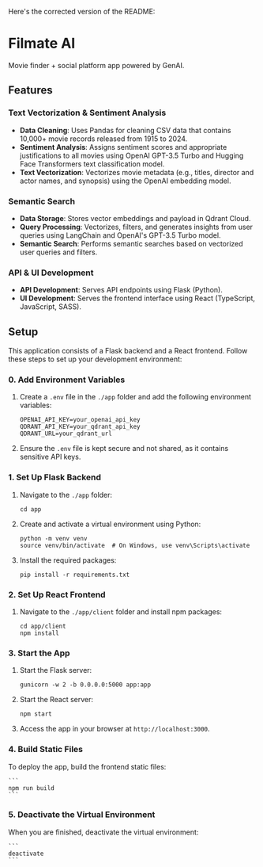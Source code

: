 Here's the corrected version of the README:

# Filmate AI

Movie finder + social platform app powered by GenAI.

<!-- ![Screenshot](./assets/app_screenshot.png) -->

## Features

<!-- ![Diagram](./assets/app_diagram.jpg) -->

### Text Vectorization & Sentiment Analysis
- **Data Cleaning**: Uses Pandas for cleaning CSV data that contains 10,000+ movie records released from 1915 to 2024.
- **Sentiment Analysis**: Assigns sentiment scores and appropriate justifications to all movies using OpenAI GPT-3.5 Turbo and Hugging Face Transformers text classification model.
- **Text Vectorization**: Vectorizes movie metadata (e.g., titles, director and actor names, and synopsis) using the OpenAI embedding model.

### Semantic Search
- **Data Storage**: Stores vector embeddings and payload in Qdrant Cloud.
- **Query Processing**: Vectorizes, filters, and generates insights from user queries using LangChain and OpenAI's GPT-3.5 Turbo model.
- **Semantic Search**: Performs semantic searches based on vectorized user queries and filters.

### API & UI Development
- **API Development**: Serves API endpoints using Flask (Python).
- **UI Development**: Serves the frontend interface using React (TypeScript, JavaScript, SASS).

## Setup

This application consists of a Flask backend and a React frontend. Follow these steps to set up your development environment:

### 0. Add Environment Variables
1. Create a `.env` file in the `./app` folder and add the following environment variables:

    ```
    OPENAI_API_KEY=your_openai_api_key
    QDRANT_API_KEY=your_qdrant_api_key
    QDRANT_URL=your_qdrant_url
    ```

2. Ensure the `.env` file is kept secure and not shared, as it contains sensitive API keys.

### 1. Set Up Flask Backend
1. Navigate to the `./app` folder:

    ```
    cd app
    ```

2. Create and activate a virtual environment using Python:

    ```
    python -m venv venv
    source venv/bin/activate  # On Windows, use venv\Scripts\activate
    ```

3. Install the required packages:

    ```
    pip install -r requirements.txt
    ```

### 2. Set Up React Frontend
1. Navigate to the `./app/client` folder and install npm packages:

    ```
    cd app/client
    npm install
    ```

### 3. Start the App
1. Start the Flask server:

    ```
    gunicorn -w 2 -b 0.0.0.0:5000 app:app
    ```

2. Start the React server:

    ```
    npm start
    ```

3. Access the app in your browser at `http://localhost:3000`.

### 4. Build Static Files
To deploy the app, build the frontend static files:

    ```
    npm run build
    ```

### 5. Deactivate the Virtual Environment
When you are finished, deactivate the virtual environment:

    ```
    deactivate
    ```